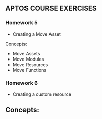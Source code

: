 ## APTOS COURSE EXERCISES

### Homework 5

- Creating a Move Asset 

Concepts:
- Move Assets
- Move Modules
- Move Resources
- Move Functions

### Homework 6

- Creating a custom resource

Concepts:
- 




